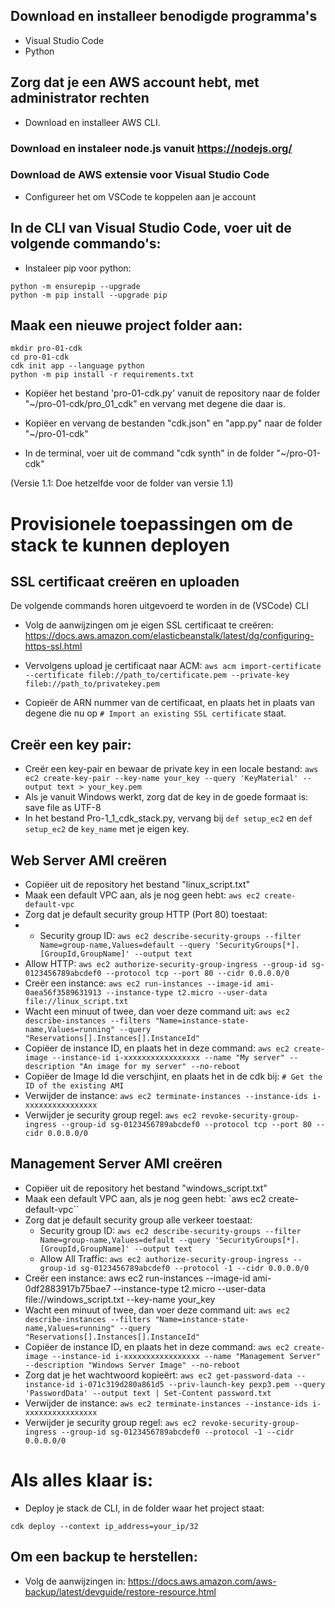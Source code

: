 ## Download en installeer benodigde programma's

- Visual Studio Code
- Python

## Zorg dat je een AWS account hebt, met administrator rechten
- Download en installeer AWS CLI.

### Download en instaleer node.js vanuit https://nodejs.org/

### Download de AWS extensie voor Visual Studio Code
- Configureer het om VSCode te koppelen aan je account
 


## In de CLI van Visual Studio Code, voer uit de volgende commando's:



- Instaleer pip voor python:

```
python -m ensurepip --upgrade
python -m pip install --upgrade pip
```


## Maak een nieuwe project folder aan:

```
mkdir pro-01-cdk
cd pro-01-cdk
cdk init app --language python
python -m pip install -r requirements.txt

```

- Kopiëer het bestand 'pro-01-cdk.py' vanuit de repository naar de folder "~/pro-01-cdk/pro_01_cdk" en vervang met degene die daar is.
 - Kopiëer en vervang de bestanden "cdk.json" en "app.py" naar de folder "~/pro-01-cdk"

- In de terminal, voer uit de command "cdk synth" in de folder "~/pro-01-cdk"



(Versie 1.1: Doe hetzelfde voor de folder van versie 1.1)



# Provisionele toepassingen om de stack te kunnen deployen

## SSL certificaat creëren en uploaden

De volgende commands horen uitgevoerd te worden in de (VSCode) CLI

- Volg de aanwijzingen om je eigen SSL certificaat te creëren: https://docs.aws.amazon.com/elasticbeanstalk/latest/dg/configuring-https-ssl.html

- Vervolgens upload je certificaat naar ACM: 
`aws acm import-certificate --certificate fileb://path_to/certificate.pem --private-key fileb://path_to/privatekey.pem`

- Copieër de ARN nummer van de certificaat, en plaats het in plaats van degene die nu op `# Import an existing SSL certificate` staat.

## Creër een key pair:

- Creër een key-pair en bewaar de private key in een locale bestand: `aws ec2 create-key-pair --key-name your_key --query 'KeyMaterial' --output text > your_key.pem`
- Als je vanuit Windows werkt, zorg dat de key in de goede formaat is: save file as UTF-8
- In het bestand Pro-1_1_cdk_stack.py, vervang bij `def setup_ec2` en `def setup_ec2` de `key_name` met je eigen key.




## Web Server AMI creëren

- Copiëer uit de repository het bestand "linux_script.txt"
- Maak een default VPC aan, als je nog geen hebt: `aws ec2 create-default-vpc`
- Zorg dat je default security group HTTP (Port 80) toestaat:
 - - Security group ID: `aws ec2 describe-security-groups --filter Name=group-name,Values=default --query 'SecurityGroups[*].[GroupId,GroupName]' --output text`
 - Allow HTTP: `aws ec2 authorize-security-group-ingress --group-id sg-0123456789abcdef0 --protocol tcp --port 80 --cidr 0.0.0.0/0`
- Creër een instance: `aws ec2 run-instances --image-id ami-0aea56f3589631913 --instance-type t2.micro --user-data file://linux_script.txt`
- Wacht een minuut of twee, dan voer deze command uit: `aws ec2 describe-instances --filters "Name=instance-state-name,Values=running" --query "Reservations[].Instances[].InstanceId"`
- Copiëer de instance ID, en plaats het in deze command: `aws ec2 create-image --instance-id i-xxxxxxxxxxxxxxxxx --name "My server" --description "An image for my server" --no-reboot`
- Copiëer de Image Id die verschjint, en plaats het in de cdk bij: `# Get the ID of the existing AMI`
- Verwijder de instance: `aws ec2 terminate-instances --instance-ids i-xxxxxxxxxxxxxxxx`
- Verwijder je security group regel: `aws ec2 revoke-security-group-ingress --group-id sg-0123456789abcdef0 --protocol tcp --port 80 --cidr 0.0.0.0/0`

## Management Server AMI creëren

- Copiëer uit de repository het bestand "windows_script.txt"
- Maak een default VPC aan, als je nog geen hebt: `aws ec2 create-default-vpc``
- Zorg dat je default security group alle verkeer toestaat:
  - Security group ID: `aws ec2 describe-security-groups --filter Name=group-name,Values=default --query 'SecurityGroups[*].[GroupId,GroupName]' --output text`
  - Allow All Traffic: `aws ec2 authorize-security-group-ingress --group-id sg-0123456789abcdef0 --protocol -1 --cidr 0.0.0.0/0`
- Creër een instance: aws ec2 run-instances --image-id ami-0df2883917b75bae7 --instance-type t2.micro --user-data file://windows_script.txt --key-name your_key
- Wacht een minuut of twee, dan voer deze command uit:  `aws ec2 describe-instances --filters "Name=instance-state-name,Values=running" --query "Reservations[].Instances[].InstanceId"`
- Copiëer de instance ID, en plaats het in deze command: `aws ec2 create-image --instance-id i-xxxxxxxxxxxxxxxxx --name "Management Server" --description "Windows Server Image" --no-reboot`
- Zorg dat je het wachtwoord kopieërt: `aws ec2 get-password-data --instance-id i-071c319d280a861d5 --priv-launch-key pexp3.pem --query 'PasswordData' --output text | Set-Content password.txt`
- Verwijder de instance: `aws ec2 terminate-instances --instance-ids i-xxxxxxxxxxxxxxxx`
- Verwijder je security group regel: `aws ec2 revoke-security-group-ingress --group-id sg-0123456789abcdef0 --protocol -1 --cidr 0.0.0.0/0`

# Als alles klaar is:

- Deploy je stack de CLI, in de folder waar het project staat:

`cdk deploy --context ip_address=your_ip/32`

## Om een backup te herstellen:

- Volg de aanwijzingen in: https://docs.aws.amazon.com/aws-backup/latest/devguide/restore-resource.html

